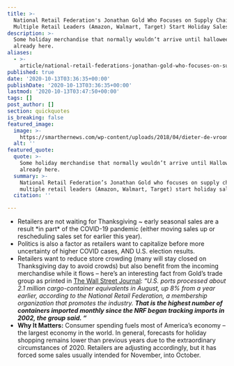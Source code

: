 ```yaml
---
title: >-
  National Retail Federation's Jonathan Gold Who Focuses on Supply Chains as
  Multiple Retail Leaders (Amazon, Walmart, Target) Start Holiday Sales Early.
description: >-
  Some holiday merchandise that normally wouldn’t arrive until halloween is
  already here.
aliases:
  - >-
    article/national-retail-federations-jonathan-gold-who-focuses-on-supply-chains-as-multiple-retail-leaders-amazon-walmart-target-start-holiday-sales-early/
published: true
date: '2020-10-13T03:36:35+00:00'
publishDate: '2020-10-13T03:36:35+00:00'
lastmod: '2020-10-13T03:47:50+00:00'
tags: []
post_author: []
section: quickquotes
is_breaking: false
featured_image:
  image: >-
    https://smarthernews.com/wp-content/uploads/2018/04/dieter-de-vroomen-452887-unsplash-scaled.jpg
  alt: ''
featured_quote:
  quote: >-
    Some holiday merchandise that normally wouldn’t arrive until Halloween is
    already here.
  summary: >-
    National Retail Federation’s Jonathan Gold who focuses on supply chains as
    multiple retail leaders (Amazon, Walmart, Target) start holiday sales early.
  citation: ''

---
```

*   Retailers are not waiting for Thanksgiving ~ early seasonal sales are a result \*in part\* of the COVID-19 pandemic (either moving sales up or rescheduling sales set for earlier this year).
*   Politics is also a factor as retailers want to capitalize before more uncertainty of higher COVID cases, AND U.S. election results.
*   Retailers want to reduce store crowding (many will stay closed on Thanksgiving day to avoid crowds) but also benefit from the incoming merchandise while it flows – here’s an interesting fact from Gold’s trade group as printed in [The Wall Street Journal](https://www.wsj.com/articles/an-october-prime-day-opens-a-remade-holiday-shopping-calendar-11602501518?mod=hp_lead_pos4): _“U.S. ports processed about 2.1 million cargo-container equivalents in August, up 8% from a year earlier, according to the National Retail Federation, a membership organization that promotes the industry. **That is the highest number of containers imported monthly since the NRF began tracking imports in 2002, the group said. “**_
*   **Why It Matters:** Consumer spending fuels most of America’s economy – the largest economy in the world. In general, forecasts for holiday shopping remains lower than previous years due to the extraordinary circumstances of 2020. Retailers are adjusting accordingly, but it has forced some sales usually intended for November, into October.